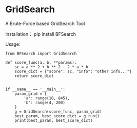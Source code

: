 # GridSearch
A Brute-Force based GridSearch Tool

Installation：
    pip install BFSearch

Usage:

```
from BFSearch import GridSearch

def score_func(a, b, **params):
    sc = a ** 2 + b ** 2 - 2 * a * b
    score_dict = {"score": sc, "info": "other info..."}
    return score_dict


if __name__ == '__main__':
    param_grid = {
        'a': range(10, 845),
        'b': range(4, 200)
    }
    g = GridSearch(score_func, param_grid)
    best_param, best_score_dict = g.run()
    print(best_param, best_score_dict)
```